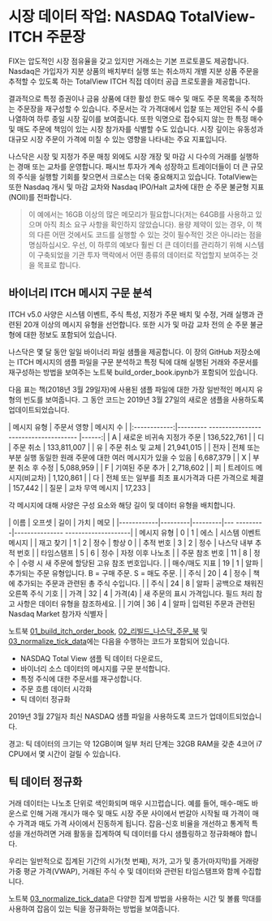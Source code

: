 # 시장 데이터 작업: NASDAQ TotalView-ITCH 주문장

FIX는 압도적인 시장 점유율을 갖고 있지만 거래소는 기본 프로토콜도 제공합니다. Nasdaq은 가입자가 지분 상품의 배치부터 실행 또는 취소까지 개별 지분 상품 주문을 추적할 수 있도록 하는 TotalView ITCH 직접 데이터 공급 프로토콜을 제공합니다.

결과적으로 특정 증권이나 금융 상품에 대한 활성 한도 매수 및 매도 주문 목록을 추적하는 주문장을 재구성할 수 있습니다. 주문서는 각 가격대에서 입찰 또는 제안된 주식 수를 나열하여 하루 종일 시장 깊이를 보여줍니다. 또한 익명으로 접수되지 않는 한 특정 매수 및 매도 주문에 책임이 있는 시장 참가자를 식별할 수도 있습니다. 시장 깊이는 유동성과 대규모 시장 주문이 가격에 미칠 수 있는 영향을 나타내는 주요 지표입니다.

나스닥은 시장 및 지정가 주문 매칭 외에도 시장 개장 및 마감 시 다수의 거래를 실행하는 경매 또는 교차를 운영합니다. 패시브 투자가 계속 성장하고 트레이더들이 더 큰 규모의 주식을 실행할 기회를 찾으면서 크로스는 더욱 중요해지고 있습니다. TotalView는 또한 Nasdaq 개시 및 마감 교차와 Nasdaq IPO/Halt 교차에 대한 순 주문 불균형 지표(NOII)를 전파합니다.

> 이 예에서는 16GB 이상의 많은 메모리가 필요합니다(저는 64GB를 사용하고 있으며 아직 최소 요구 사항을 확인하지 않았습니다). 용량 제약이 있는 경우, 이 책의 다른 어떤 것에서도 코드를 실행할 수 있는 것이 필수적인 것은 아니라는 점을 명심하십시오. 우선, 이 하루의 예보다 훨씬 더 큰 데이터를 관리하기 위해 시스템이 구축되었을 기관 투자 맥락에서 어떤 종류의 데이터로 작업할지 보여주는 것을 목표로 합니다.

## 바이너리 ITCH 메시지 구문 분석

ITCH v5.0 사양은 시스템 이벤트, 주식 특성, 지정가 주문 배치 및 수정, 거래 실행과 관련된 20개 이상의 메시지 유형을 선언합니다. 또한 시가 및 마감 교차 전의 순 주문 불균형에 대한 정보도 포함되어 있습니다.

나스닥은 몇 달 동안 일일 바이너리 파일 샘플을 제공합니다. 이 장의 GitHub 저장소에는 ITCH 메시지의 샘플 파일을 구문 분석하고 특정 틱에 대해 실행된 거래와 주문서를 재구성하는 방법을 보여주는 노트북 build_order_book.ipynb가 포함되어 있습니다.

다음 표는 책(2018년 3월 29일자)에 사용된 샘플 파일에 대한 가장 일반적인 메시지 유형의 빈도를 보여줍니다. 그 동안 코드는 2019년 3월 27일의 새로운 샘플을 사용하도록 업데이트되었습니다.

| 메시지 유형 | 주문서 영향 | 메시지 수 |
|:------------:|--------- ------------------------------------- |------:|
| A | 새로운 비귀속 지정가 주문 | 136,522,761 |
| 디 | 주문 취소 | 133,811,007 |
| 유 | 주문 취소 및 교체 | 21,941,015 |
| 전자 | 전체 또는 부분 실행 동일한 원래 주문에 대한 여러 메시지가 있을 수 있음 | 6,687,379 |
| X | 부분 취소 후 수정 | 5,088,959 |
| F | 기여된 주문 추가 | 2,718,602 |
| 피 | 트레이드 메시지(비교차) | 1,120,861 |
| 다 | 전체 또는 일부를 최초 표시가격과 다른 가격으로 체결 | 157,442 |
| 질문 | 교차 무역 메시지 | 17,233 |

각 메시지에 대해 사양은 구성 요소와 해당 길이 및 데이터 유형을 배치합니다.

| 이름 | 오프셋 | 길이 | 가치 | 메모 |
|------------|---------|---------|--- ---------|--------------- --------------------|
| 메시지 유형 | 0 | 1 | 에스 | 시스템 이벤트 메시지 |
| 재고 찾기 | 1 | 2 | 정수 | 항상 0 |
| 추적 번호 | 3 | 2 | 정수 | 나스닥 내부 추적 번호 |
| 타임스탬프 | 5 | 6 | 정수 | 자정 이후 나노초 |
| 주문 참조 번호 | 11 | 8 | 정수 | 수령 시 새 주문에 할당된 고유 참조 번호입니다.        |
| 매수/매도 지표 | 19 | 1 | 알파 | 추가되는 주문 유형입니다. B = 구매 주문. S = 매도 주문.                        |
| 주식 | 20 | 4 | 정수 | 책에 추가되는 주문과 관련된 총 주식 수입니다.        |
| 주식 | 24 | 8 | 알파 | 공백으로 채워진 오른쪽 주식 기호 |
| 가격 | 32 | 4 | 가격(4) | 새 주문의 표시 가격입니다. 필드 처리 참고 사항은 데이터 유형을 참조하세요.  |
| 기여 | 36 | 4 | 알파 | 입력된 주문과 관련된 Nasdaq Market 참가자 식별자 |

노트북 [01_build_itch_order_book](01_parse_itch_order_flow_messages.ipynb), [02_리빌드_나스닥_주문_북](02_rebuild_nasdaq_order_book.ipynb) 및 [03_normalize_tick_data](03_normalize_tick_data.ipynb)에는 다음을 수행하는 코드가 포함되어 있습니다.
- NASDAQ Total View 샘플 틱 데이터 다운로드,
- 바이너리 소스 데이터의 메시지를 구문 분석합니다.
- 특정 주식에 대한 주문서를 재구성합니다.
- 주문 흐름 데이터 시각화
- 틱 데이터 정규화

2019년 3월 27일자 최신 NASDAQ 샘플 파일을 사용하도록 코드가 업데이트되었습니다.

경고: 틱 데이터의 크기는 약 12GB이며 일부 처리 단계는 32GB RAM을 갖춘 4코어 i7 CPU에서 몇 시간이 걸릴 수 있습니다.

## 틱 데이터 정규화

거래 데이터는 나노초 단위로 색인화되며 매우 시끄럽습니다. 예를 들어, 매수-매도 바운스로 인해 거래 개시가 매수 및 매도 시장 주문 사이에서 번갈아 시작될 때 가격이 매수 가격과 매도 가격 사이에서 진동하게 됩니다. 잡음-신호 비율을 개선하고 통계적 특성을 개선하려면 거래 활동을 집계하여 틱 데이터를 다시 샘플링하고 정규화해야 합니다.

우리는 일반적으로 집계된 기간의 시가(첫 번째), 저가, 고가 및 종가(마지막)를 거래량 가중 평균 가격(VWAP), 거래된 주식 수 및 데이터와 관련된 타임스탬프와 함께 수집합니다.

노트북 [03_normalize_tick_data](03_normalize_tick_data.ipynb)은 다양한 집계 방법을 사용하는 시간 및 볼륨 막대를 사용하여 잡음이 있는 틱을 정규화하는 방법을 보여줍니다.